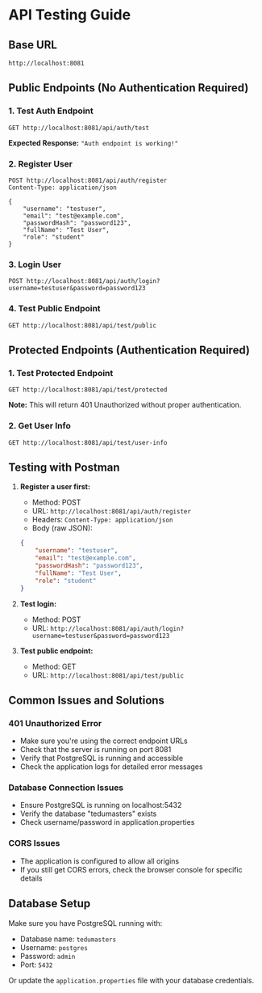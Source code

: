 # API Testing Guide

## Base URL
```
http://localhost:8081
```

## Public Endpoints (No Authentication Required)

### 1. Test Auth Endpoint
```
GET http://localhost:8081/api/auth/test
```
**Expected Response:** `"Auth endpoint is working!"`

### 2. Register User
```
POST http://localhost:8081/api/auth/register
Content-Type: application/json

{
    "username": "testuser",
    "email": "test@example.com",
    "passwordHash": "password123",
    "fullName": "Test User",
    "role": "student"
}
```

### 3. Login User
```
POST http://localhost:8081/api/auth/login?username=testuser&password=password123
```

### 4. Test Public Endpoint
```
GET http://localhost:8081/api/test/public
```

## Protected Endpoints (Authentication Required)

### 1. Test Protected Endpoint
```
GET http://localhost:8081/api/test/protected
```
**Note:** This will return 401 Unauthorized without proper authentication.

### 2. Get User Info
```
GET http://localhost:8081/api/test/user-info
```

## Testing with Postman

1. **Register a user first:**
   - Method: POST
   - URL: `http://localhost:8081/api/auth/register`
   - Headers: `Content-Type: application/json`
   - Body (raw JSON):
   ```json
   {
       "username": "testuser",
       "email": "test@example.com",
       "passwordHash": "password123",
       "fullName": "Test User",
       "role": "student"
   }
   ```

2. **Test login:**
   - Method: POST
   - URL: `http://localhost:8081/api/auth/login?username=testuser&password=password123`

3. **Test public endpoint:**
   - Method: GET
   - URL: `http://localhost:8081/api/test/public`

## Common Issues and Solutions

### 401 Unauthorized Error
- Make sure you're using the correct endpoint URLs
- Check that the server is running on port 8081
- Verify that PostgreSQL is running and accessible
- Check the application logs for detailed error messages

### Database Connection Issues
- Ensure PostgreSQL is running on localhost:5432
- Verify the database "tedumasters" exists
- Check username/password in application.properties

### CORS Issues
- The application is configured to allow all origins
- If you still get CORS errors, check the browser console for specific details

## Database Setup

Make sure you have PostgreSQL running with:
- Database name: `tedumasters`
- Username: `postgres`
- Password: `admin`
- Port: `5432`

Or update the `application.properties` file with your database credentials. 